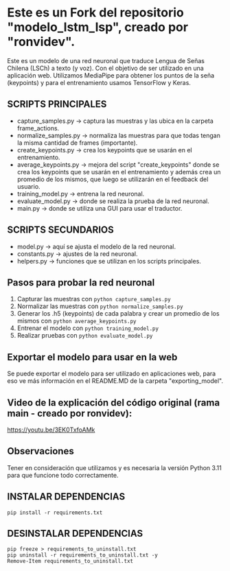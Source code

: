 # Este es un Fork del repositorio "modelo_lstm_lsp", creado por "ronvidev".
Este es un modelo de una red neuronal que traduce Lengua de Señas Chilena (LSCh) a texto (y voz). Con el objetivo de ser utilizado en una aplicación web. Utilizamos MediaPipe para obtener los puntos de la seña (keypoints) y para el entrenamiento usamos TensorFlow y Keras.

## SCRIPTS PRINCIPALES
- capture_samples.py → captura las muestras y las ubica en la carpeta frame_actions.
- normalize_samples.py → normaliza las muestras para que todas tengan la misma cantidad de frames (importante).
- create_keypoints.py → crea los keypoints que se usarán en el entrenamiento.
- average_keypoints.py → mejora del script "create_keypoints" donde se crea los keypoints que se usarán en el entrenamiento y además crea un promedio de los mismos, que luego se utilizarán en el feedback del usuario.
- training_model.py → entrena la red neuronal.
- evaluate_model.py → donde se realiza la prueba de la red neuronal.
- main.py → donde se utiliza una GUI para usar el traductor.

## SCRIPTS SECUNDARIOS
- model.py → aquí se ajusta el modelo de la red neuronal.
- constants.py → ajustes de la red neuronal.
- helpers.py → funciones que se utilizan en los scripts principales.

## Pasos para probar la red neuronal
1. Capturar las muestras con ```python capture_samples.py```
2. Normalizar las muestras con ```python normalize_samples.py```
2. Generar los .h5 (keypoints) de cada palabra y crear un promedio de los mismos con ```python average_keypoints.py```
3. Entrenar el modelo con ```python training_model.py```
4. Realizar pruebas con ```python evaluate_model.py```

## Exportar el modelo para usar en la web
Se puede exportar el modelo para ser utilizado en aplicaciones web, para eso ve más información en el README.MD de la carpeta "exporting_model".

## Video de la explicación del código original (rama main - creado por ronvidev):
https://youtu.be/3EK0TxfoAMk

## Observaciones
Tener en consideración que utilizamos y es necesaria la versión Python 3.11 para que funcione todo correctamente.

## INSTALAR DEPENDENCIAS
```pip install -r requirements.txt```

## DESINSTALAR DEPENDENCIAS
```
pip freeze > requirements_to_uninstall.txt
pip uninstall -r requirements_to_uninstall.txt -y
Remove-Item requirements_to_uninstall.txt
```
